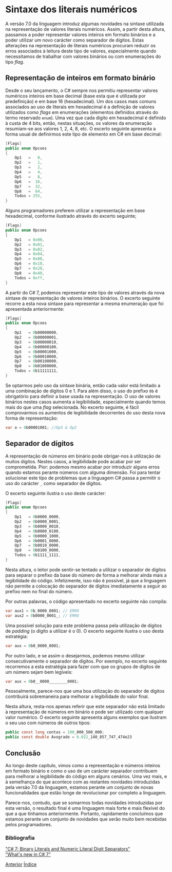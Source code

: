 # Sintaxe dos literais numéricos

A versão 7.0 da linguagem introduz algumas novidades na sintaxe utilizada na representação de valores literais numéricos. Assim, a partir desta altura, passamos a poder representar valores inteiros em formato binários e a poder utilizar um novo carácter como separador de dígitos. Estas alterações na representação de literais numéricos procuram reduzir os erros associados à leitura deste tipo de valores, especialmente quando necessitamos de trabalhar com valores binários ou com enumerações do tipo *flag*.


## Representação de inteiros em formato binário

Desde o seu lançamento, o C# sempre nos permitiu representar valores numéricos inteiros em base decimal (base esta que é utilizada por predefinição) e em base 16 (hexadecimal). Um dos casos mais comuns associados ao uso de literais em hexadecimal é a definição de valores utilizados como *flags* em enumerações (elementos definidos através do termo reservado `enum`).
Uma vez que cada digito em hexadecimal é definido à custa de 4 bits, então, nestas situações, os valores da enumeração resumiam-se aos valores 1, 2, 4, 8, etc. O excerto seguinte apresenta a forma usual de definirmos este tipo de elemento em C# em base decimal:

```cs
[Flags]
public enum Opcoes
{
    Op1   =   0,
    Op2   =   1,
    Op3   =   2,
    Op4   =   4,
    Op5   =   8,
    Op6   =  16,
    Op7   =  32,
    Op8   =  64,
    Todos = 255,
}
```

Alguns programadores preferem utilizar a representação em base hexadecimal, conforme ilustrado através do excerto seguinte;

```cs
[Flags]
public enum Opcoes
{
    Op1   = 0x00,
    Op2   = 0x01,
    Op3   = 0x02,
    Op4   = 0x04,
    Op5   = 0x08,
    Op6   = 0x10,
    Op7   = 0x20,
    Op8   = 0x40,
    Todos = 0xff,
}
```

A partir do C# 7, podemos representar este tipo de valores através da nova sintaxe de representação de valores inteiros binários. O excerto seguinte recorre a esta nova sintaxe para representar a mesma enumeração que foi apresentada anteriormente:

```cs
[Flags]
public enum Opcoes
{
    Op1   = 0b00000000,
    Op2   = 0b00000001,
    Op3   = 0b00000010,
    Op4   = 0b00000100,
    Op5   = 0b00001000,
    Op6   = 0b00010000,
    Op7   = 0b00100000,
    Op8   = 0b01000000,
    Todos = 0b11111111,
}
```

Se optarmos pelo uso da sintaxe binária, então cada valor está limitado a uma combinação de dígitos 0 e 1. Para além disso, o uso do prefixo `0b` é obrigatório para definir a base usada na representação. O uso de valores binários nestes casos aumenta a legibilidade, especialmente quando temos mais do que uma *flag* selecionada. No excerto seguinte, é fácil comprovarmos os aumentos de legibilidade decorrentes do uso desta nova forma de representação:

```cs
var o = 0b00001001; //Op5 & Op2
```


## Separador de dígitos

A representação de números em binário pode obrigar-nos à utilização de muitos dígitos. Nestes casos, a legibilidade pode acabar por ser comprometida. Pior: podemos mesmo acabar por introduzir alguns erros quando estamos perante números com alguma dimensão. Foi para tentar solucionar este tipo de problemas que a linguagem C# passa a permitir o uso do carácter `_` como separador de dígitos. 

O excerto seguinte ilustra o uso deste carácter:

```cs
[Flags]
public enum Opcoes
{
    Op1   = 0b0000_0000,
    Op2   = 0b0000_0001,
    Op3   = 0b0000_0010,
    Op4   = 0b0000_0100,
    Op5   = 0b0000_1000,
    Op6   = 0b0001_0000,
    Op7   = 0b0010_0000,
    Op8   = 0b0100_0000,
    Todos = 0b1111_1111,
}
```

Nesta altura, o leitor pode sentir-se tentado a utilizar o separador de dígitos para separar o prefixo da base do número de forma a melhorar ainda mais a legibilidade do código. Infelizmente, isso não é possível, já que a linguagem não permite a colocação do separador de dígitos imediatamente a seguir ao prefixo nem no final do número.

Por outras palavras, o código apresentado no excerto seguinte não compila:

```cs
var aux1 = 0b_0000_0001; // ERRO
var aux2 = 0b0000_0001_; // ERRO
```

Uma possível solução para este problema passa pela utilização de dígitos de *padding* (o dígito a utilizar é o 0). O excerto seguinte ilustra o uso desta estratégia:

```cs
var aux = 0b0_0000_0001;
```

Por outro lado, e se assim o desejarmos, podemos mesmo utilizar consecutivamente o separador de dígitos. Por exemplo, no excerto seguinte recorremos a esta estratégia para fazer com que os grupos de dígitos de um número sejam bem legíveis:

```cs
var aux = 0b0__0000________0001;
```

Pessoalmente, parece-nos que uma boa utilização do separador de dígitos contribuirá sobremaneira para melhorar a legibilidade do valor final.

Nesta altura, resta-nos apenas referir que este separador não está limitado à representação de números em binário e pode ser utilizado com qualquer valor numérico. O excerto seguinte apresenta alguns exemplos que ilustram o seu uso com números de outros tipos:

```cs
public const long contas = 100_000_500_000;
public const double Avogrado = 6.022_140_857_747_474e23
```

## Conclusão

Ao longo deste capítulo, vimos como a representação e números inteiros em formato binário e como o uso de um carácter separador contribuem para melhorar a legibilidade do código em alguns cenários. Uma vez mais, e à semelhança do que acontece com as restantes novidades introduzidas pela versão 7.0 da linguagem, estamos perante um conjunto de novas funcionalidades que estão longe de revolucionar por completo a linguagem.

Parece-nos, contudo, que se somarmos todas novidades introduzidas por esta versão, o resultado final é uma linguagem mais forte e mais flexível do que a que tínhamos anteriormente. Portanto, rapidamente concluímos que estamos perante um conjunto de novidades que serão muito bem recebidas pelos programadores.


### Bibliografia

["C# 7: Binary Literals and Numeric Literal Digit Separators"](http://blog.somewhatabstract.com/2017/01/02/c7-binary-literals-and-numeric-literal-digit-separators/) <br>
["What's new in C# 7"](https://docs.microsoft.com/en-us/dotnet/articles/csharp/csharp-7#numeric-literal-syntax-improvements) <br>

[Anterior](8-throwexpressions.md) [Índice](index.md)
